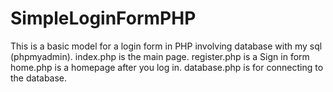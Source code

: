 # SimpleLoginFormPHP
This is a basic model for a login form in PHP involving database with my sql (phpmyadmin).
index.php is the main page.
register.php is a Sign in form
home.php is a homepage after you log in.
database.php is for connecting to the database.
